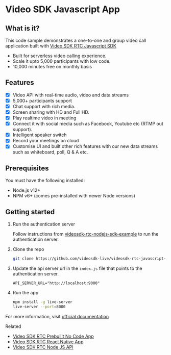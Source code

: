 # Video SDK Javascript App

## What is it?

This code sample demonstrates a one-to-one and group video call application built with [Video SDK RTC Javascript SDK](https://docs.videosdk.live/docs/guide/video-and-audio-calling-api-sdk/javascript-sdk)

- Built for serverless video calling experience.
- Scale it upto 5,000 participants with low code.
- 10,000 minutes free on monthly basis

## Features

- [x] Video API with real-time audio, video and data streams
- [x] 5,000+ participants support
- [x] Chat support with rich media.
- [x] Screen sharing with HD and Full HD.
- [x] Play realtime video in meeting
- [x] Connect it with social media such as Facebook, Youtube etc (RTMP out support).
- [x] Intelligent speaker switch
- [x] Record your meetings on cloud
- [x] Customise UI and built other rich features with our new data streams such as whiteboard, poll, Q & A etc.

## Prerequisites

You must have the following installed:

- Node.js v12+
- NPM v6+ (comes pre-installed with newer Node versions)

## Getting started

1. Run the authentication server

   Follow instructions from [videosdk-rtc-nodejs-sdk-example](https://github.com/videosdk-live/videosdk-rtc-nodejs-sdk-example) to run the authentication server.

2. Clone the repo

   ```sh
   git clone https://github.com/videosdk-live/videosdk-rtc-javascript-sdk-example.git
   ```

3. Update the api server url in the `index.js` file that points to the authentication server.

   ```
   API_SERVER_URL="http://localhost:9000"
   ```

4. Run the app

   ```sh
   npm install -g live-server
   live-server --port=8000
   ```

For more information, visit [official documentation](https://docs.videosdk.live/docs/guide/video-and-audio-calling-api-sdk/getting-started)

Related

- [Video SDK RTC Prebuillt No Code App](https://github.com/videosdk-live/videosdk-rtc-js-prebuilt-embedded-example)
- [Video SDK RTC React Native App](https://github.com/videosdk-live/videosdk-rtc-react-native-sdk-example)
- [Video SDK RTC Node JS API](https://github.com/videosdk-live/videosdk-rtc-nodejs-sdk-example)
